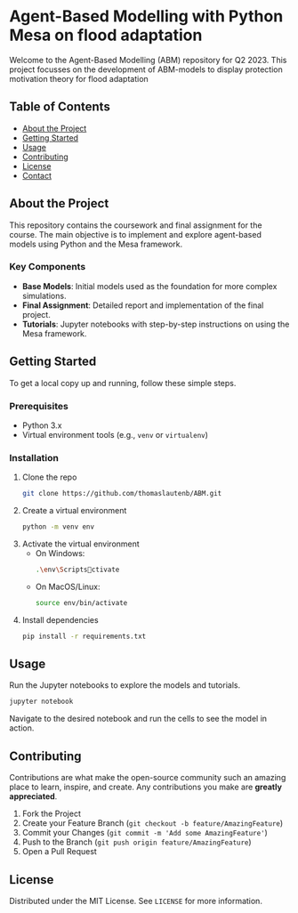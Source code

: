# Agent-Based Modelling with Python Mesa on flood adaptation 

Welcome to the Agent-Based Modelling (ABM) repository for Q2 2023. This project focusses on the development of ABM-models to display protection motivation theory for flood adaptation

## Table of Contents
- [About the Project](#about-the-project)
- [Getting Started](#getting-started)
- [Usage](#usage)
- [Contributing](#contributing)
- [License](#license)
- [Contact](#contact)

## About the Project
This repository contains the coursework and final assignment for the course. The main objective is to implement and explore agent-based models using Python and the Mesa framework.

### Key Components
- **Base Models**: Initial models used as the foundation for more complex simulations.
- **Final Assignment**: Detailed report and implementation of the final project.
- **Tutorials**: Jupyter notebooks with step-by-step instructions on using the Mesa framework.

## Getting Started
To get a local copy up and running, follow these simple steps.

### Prerequisites
- Python 3.x
- Virtual environment tools (e.g., `venv` or `virtualenv`)

### Installation
1. Clone the repo
   ```sh
   git clone https://github.com/thomaslautenb/ABM.git
   ```
2. Create a virtual environment
   ```sh
   python -m venv env
   ```
3. Activate the virtual environment
   - On Windows:
     ```sh
     .\env\Scriptsctivate
     ```
   - On MacOS/Linux:
     ```sh
     source env/bin/activate
     ```
4. Install dependencies
   ```sh
   pip install -r requirements.txt
   ```

## Usage
Run the Jupyter notebooks to explore the models and tutorials.
```sh
jupyter notebook
```
Navigate to the desired notebook and run the cells to see the model in action.

## Contributing
Contributions are what make the open-source community such an amazing place to learn, inspire, and create. Any contributions you make are **greatly appreciated**.

1. Fork the Project
2. Create your Feature Branch (`git checkout -b feature/AmazingFeature`)
3. Commit your Changes (`git commit -m 'Add some AmazingFeature'`)
4. Push to the Branch (`git push origin feature/AmazingFeature`)
5. Open a Pull Request

## License
Distributed under the MIT License. See `LICENSE` for more information.


